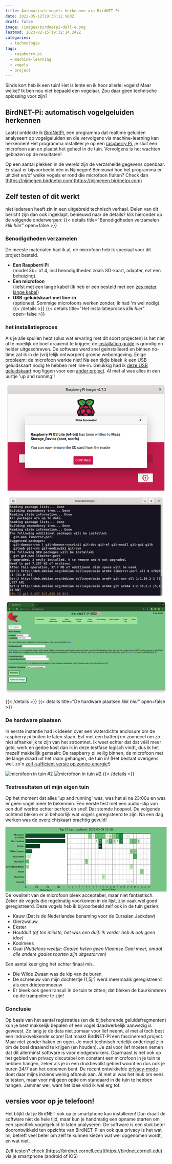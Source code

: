 ```yaml
---
title: Automatisch vogels herkennen via BirdNET-Pi
date: 2022-05-12T19:35:12.903Z
draft: false
image: /images/birdnetpi-dall-e.png
lastmod: 2023-02-15T19:32:14.242Z
categories:
  - technologie
tags:
  - raspberry-pi
  - machine-learning
  - vogels
  - project
---
```

Sinds kort heb ik een tuin! Het is lente en ik hoor allerlei vogels! Maar welke? Ik ben nou niet bepaald een vogelaar. Zou daar geen technische oplossing voor zijn?  

## BirdNET-Pi: automatisch vogelgeluiden herkennen
Laatst ontdekte ik [BirdNetPi](https://birdnetpi.com), een programma dat realtime geluiden analyseert op vogelgeluiden en die vervolgens via machine-learning kan herkennen! Het programma installeer je op een [raspberry Pi](/tags/raspberry-pi/), je sluit een microfoon aan en plaatst het geheel in de tuin. Vervolgens is het wachten geblazen op de resultaten! 

Op een aantal plekken in de wereld zijn de verzamelde gegevens openbaar. Er staat er bijvoorbeeld één in Nijmegen! Benieuwd hoe het programma er uit ziet en/of welke vogels er rond die microfoon fluiten? Check dan [https://nijmegen.birdnetpi.com](https://nijmegen.birdnetpi.com)


## Zelf testen of dit werkt
niet iedereen heeft zin in een uitgebreid technisch verhaal. Delen van dit bericht zijn dan ook ingeklapt. benieuwd naar de details? klik hieronder op de volgende onderwerpen:
{{< details title="Benodigdheden verzamelen *klik hier*" open=false >}}
### Benodigdheden verzamelen
De meeste materialen had ik al, de microfoon heb ik speciaal voor dit project besteld.  
- **Een Raspberri Pi**  
  (model 3b+ of 4, incl benodigdheden zoals SD-kaart, adapter, evt een behuizing). 
- **Een microfoon**  
  (liefst met een lange kabel (Ik heb er een besteld met een [zes meter lange kabel](https://nl.aliexpress.com/item/1005003770431532.html))
- **USB-geluidskaart met line-in**  
  (optioneel. Sommige microfoons werken zonder, ik had 'm wel nodig). 
{{< /details >}}
{{< details title="Het installatieproces *klik hier*" open=false >}}
### het installatieproces
Als je alle spullen hebt (plus wat ervaring met dit soort projecten) is het niet al te moeilijk de boel draaiend te krijgen; de [installation guide](https://github.com/mcguirepr89/BirdNET-Pi/wiki/Installation-Guide) is grondig en helder uitgeschreven. De software werd snel geinstalleerd en binnen no-time zat ik in de (vrij lelijk ontworpen) groene webomgeving. Enige probleem: de microfoon werkte niet! Na een tijdje bleek ik een USB geluidskaart nodig te hebben met line-in. Gelukkig had ik [deze USB geluidskaart](https://nl.aliexpress.com/item/1005003240530919.html) nog liggen voor een [ander project](https://github.com/iroQuai/RFID-kinderjukebox). Al met al was alles in een uurtje 'up and running'!  

![raspberry pi OS installeren](images/install01.png) ![het installatieproces (.gif)](images/install.gif) ![de web-app](images/install03.png)

{{< /details >}}
{{< details title="De hardware plaatsen *klik hier*" open=false >}}
### De hardware plaatsen
In eerste instantie had ik ideeën over een waterdichte enclosure om de raspberry pi buiten te laten staan. Evt met een batterij en zonnecel om zo niet afhankelijk te zijn van het stroomnet. Ik weet echter dat dat véél meer geld, werk en gedoe kost dan ik in deze testfase logisch vindt, dus ik het mezelf makkelijk gemaakt: De raspberry pi veilig binnen, de microfoon met de lange draad uit het raam gehangen, de tuin in!  (Het bestaat overigens wel, zo'n [zelf-sufficient versie op zonne-energie](https://github.com/mcguirepr89/BirdNET-Pi/discussions/69#discussioncomment-2125002)!)

![microfoon in tuin #2](images/mic-tuin-01.jpg) ![microfoon in tuin #2](images/mic-tuin-02.jpg)
{{< /details >}}

### Testresultaten uit mijn eigen tuin
Op het moment dat alles 'up and running' was, was het al na 23:00u en was er geen vogel meer te bekennen. Een eerste test met een audio-clip van een duif werkte echter perfect èn snel! Dat stemde hoopvol. De volgende ochtend bleken er al behoorlijk wat vogels geregisteerd te zijn. Na een dag werken was de overzichtskaart prachtig gevuld!  

![Testresultaten uit mijn eigen tuin](images/resultaten-birdnetpi-9-mei-22.png)
De kwaliteit van de microfoon bleek acceptabel, maar niet fantastisch. Zeker de vogels die regelmatig voorkomen in de lijst, zijn vaak wel goed geregistreerd. Deze vogels heb ik bijvoorbeeld zelf ook in de tuin gezien: 
- Kauw (Dat is de Nederlandse benaming voor de Eurasian Jackdaw)
- Gierzwaluw
- Ekster
- Houtduif _(of ten minste, het was een duif. Ik verder heb ik ook geen idee)_
- Koolmees
- Gaai _(Nutteloos weetje: Gaaien heten geen Vlaamse Gaai meer, omdat alle andere gaaiensoorten zijn uitgestorven)_


Een aantal keer ging het echter finaal mis. 
- Die Wilde Zwaan was de kip van de buren
- De schreeuw van mijn dochtertje (1,5jr) werd meermaals geregistreerd als een drieteenmeeuw
- Er bleek ook geen ransuil in de tuin te zitten; dat bleken de buurkinderen op de trampoline te zijn!

### Conclusie
Op basis van het aantal registraties (en de bijbehorende geluidsfragmenten) kun je best makkelijk bepalen of een vogel daadwerkelijk aanwezig is geweest. Zo lang je de data niet zomaar voor lief neemt, al met al toch best een indrukwekkende score! Dat maakt BirdNET-Pi een fascinerend  project. Maar niet zonder haken en ogen. Je moet technisch redelijk onderlegd zijn om de boel draaiend te krijgen (en houden). Je zal voor lief moeten nemen dat dit allerminst software is voor eindgebruikers. Daarnaast is het ook op het gebied van privacy discutabel om constant een microfoon in je tuin te hebben hangen, zeker als je in een drukbevolkt gebied woont en dus ook je buren 24/7 aan het opnemen bent. De recent ontwikkelde [privacy-mode](https://github.com/mcguirepr89/BirdNET-Pi/discussions/166) doet daar mijns inziens weinig afbreuk aan. Al met al was het leuk om eens te testen, maar voor mij geen optie om standaard in de tuin te hebben hangen. Jammer wel, want het idee vind ik wel erg tof. 

## versies voor op je telefoon!
Het blijkt dat je BirdNET ook op je smartphone kan installeren! Dan draait de software niet de hele tijd, maar kun je handmatig een opname starten om een specifiek vogelgeluid te laten analyseren. De software is een stuk beter doorontwikkeld ten opzichte van BirdNET-Pi en ook qua privacy is het wat mij betreft veel beter om zelf te kunnen kiezen wat wel opgenomen wordt, en wat niet. 

Zelf testen? check [https://birdnet.cornell.edu](https://birdnet.cornell.edu) via je smartphone (android of iOS)